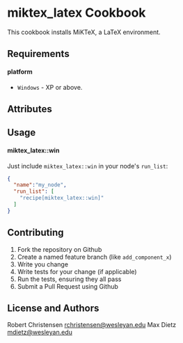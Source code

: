 miktex_latex Cookbook
=========================
This cookbook installs MiKTeX, a LaTeX environment.

Requirements
------------
#### platform
- `Windows` - XP or above.

Attributes
----------

Usage
-----
#### miktex_latex::win

Just include `miktex_latex::win` in your node's `run_list`:

```json
{
  "name":"my_node",
  "run_list": [
    "recipe[miktex_latex::win]"
  ]
}
```

Contributing
------------

1. Fork the repository on Github
2. Create a named feature branch (like `add_component_x`)
3. Write you change
4. Write tests for your change (if applicable)
5. Run the tests, ensuring they all pass
6. Submit a Pull Request using Github

License and Authors
-------------------
Robert Christensen <rchristensen@wesleyan.edu>
Max Dietz <mdietz@wesleyan.edu>